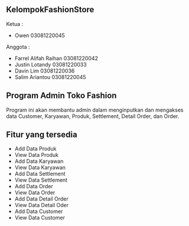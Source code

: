 ## KelompokFashionStore
 Ketua :
- Owen 03081220045

Anggota : 
- Farrel Alifah Raihan 03081220042
- Justin Lotandy 03081220033
- Davin Lim 03081220036
- Salim Ariantou 03081220045

## Program Admin Toko Fashion
Program ini akan membantu admin dalam menginputkan dan mengakses data Customer, Karyawan, Produk, Settlement, Detail Order, dan Order.

## Fitur yang tersedia
- Add Data Produk
- View Data Produk
- Add Data Karyawan
- View Data Karyawan
- Add Data Settlement
- View Data Settlement
- Add Data Order
- View Data Order
- Add Data Detail Order
- View Data Detail Oder
- Add Data Customer
- View Data Customer

